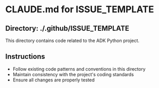 # CLAUDE.md for ISSUE_TEMPLATE

## Directory: ./.github/ISSUE_TEMPLATE

This directory contains code related to the ADK Python project.

## Instructions
- Follow existing code patterns and conventions in this directory
- Maintain consistency with the project's coding standards
- Ensure all changes are properly tested
